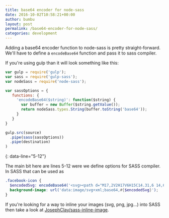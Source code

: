```yaml
---
title: base64 encoder for node-sass
date: 2016-10-02T10:58:21+00:00
author: bumbu
layout: post
permalink: /base64-encoder-for-node-sass/
categories: development
---
```

Adding a base64 encoder function to node-sass is pretty straight-forward.
We'll have to define a `encodeBase64` function and pass it to sass compiler.

If you're using gulp than it will look something like this:

```js
var gulp = require('gulp');
var sass = require('gulp-sass');
var nodeSass = require('node-sass');

var sassOptions = {
   functions: {
     'encodeBase64($string)': function($string) {
       var buffer = new Buffer($string.getValue());
       return nodeSass.types.String(buffer.toString('base64'));
     }
   }
}

gulp.src(source)
  .pipe(sass(sassOptions))
  .pipe(destination)
)
```
{: data-line="5-12"}

The main bit here are lines 5-12 were we define options for SASS compiler. In SASS that can be used as

```scss
.facebook-icon {
  $encodedSvg: encodeBase64('<svg><path d="M17,2V2H17V6H15C14.31,6 14,6.81 14,7.5V10H14L17,10V14H14V22H10V14H7V10H10V6A4,4 0 0,1 14,2H17Z" /></svg>');
  background-image: url('data:image/svg+xml;base64,#{$encodedSvg}');
}
```

If you're looking for a way to inline your images (svg, png, jpg...) into SASS then take a look at [JosephClay/sass-inline-image](https://github.com/JosephClay/sass-inline-image).
